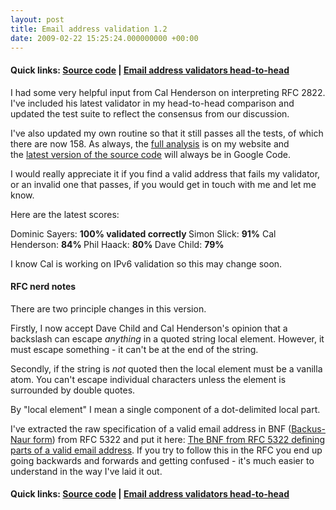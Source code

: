 ```yaml
---
layout: post
title: Email address validation 1.2
date: 2009-02-22 15:25:24.000000000 +00:00
---
```

<h4>Quick links: <a href="https://code.google.com/p/isemail/source/browse/#svn/trunk" target="_blank">Source code</a> | <a href="https://www.dominicsayers.com/isemail/" target="_blank">Email address validators head-to-head</a></h4>
I had some very helpful input from Cal Henderson on interpreting RFC 2822. I've included his latest validator in my head-to-head comparison and updated the test suite to reflect the consensus from our discussion.

I've also updated my own routine so that it still passes all the tests, of which there are now 158. As always, the <a href="https://www.dominicsayers.com/isemail/" target="_blank">full analysis</a> is on my website and the <a href="https://code.google.com/p/isemail/source/browse/trunk" target="_blank">latest version of the source code</a> will always be in Google Code.

I would really appreciate it if you find a valid address that fails my validator, or an invalid one that passes, if you would get in touch with me and let me know.

Here are the latest scores:

Dominic Sayers: <strong>100% validated correctly
<span style="font-weight:normal;">Simon Slick: <strong>91</strong><strong>%</strong>
Cal Henderson: <strong>84</strong><strong>%
</strong></span></strong>Phil Haack: <strong>80</strong><strong>%
<span style="font-weight:normal;">Dave Child</span><span style="font-weight:normal;">: </span>79</strong><strong>%</strong>

<strong><span style="font-weight:normal;">I know Cal is working on IPv6 validation so this may change soon.</span></strong>
<h4><strong></strong>RFC nerd notes</h4>
There are two principle changes in this version.

Firstly, I now accept Dave Child and Cal Henderson's opinion that a backslash can escape <em>anything</em> in a quoted string local element. However, it must escape something - it can't be at the end of the string.

Secondly, if the string is <em>not</em> quoted then the local element must be a vanilla atom. You can't escape individual characters unless the element is surrounded by double quotes.

By "local element" I mean a single component of a dot-delimited local part.

I've extracted the raw specification of a valid email address in BNF (<a href="https://en.wiktionary.org/wiki/Backus-Naur_form">Backus-Naur form</a>) from RFC 5322 and put it here: <a href="https://www.dominicsayers.com/isemail/isemail/RFC5322BNF.html">The BNF from RFC 5322 defining parts of a valid email address</a>. If you try to follow this in the RFC you end up going backwards and forwards and getting confused - it's much easier to understand in the way I've laid it out.
<h4>Quick links: <a href="https://code.google.com/p/isemail/source/browse/trunk" target="_blank">Source code</a> | <a href="https://www.dominicsayers.com/isemail/" target="_blank">Email address validators head-to-head</a></h4>
